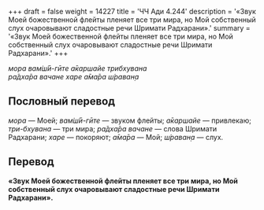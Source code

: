 +++
draft = false
weight = 14227
title = 'ЧЧ Ади 4.244'
description = '«Звук Моей божественной флейты пленяет все три мира, но Мой собственный слух очаровывают сладостные речи Шримати Радхарани».'
summary = '«Звук Моей божественной флейты пленяет все три мира, но Мой собственный слух очаровывают сладостные речи Шримати Радхарани».'
+++

_мора вам̇ш́ӣ-гӣте а̄каршайе трибхувана  
ра̄дха̄ра вачане харе а̄ма̄ра ш́раван̣а_

## Пословный перевод

_мора_ — Моей; _вам̇ш́ӣ_\-_гӣте_ — звуком флейты; _а̄каршайе_ — привлекаю; _три_\-_бхувана_ — три мира; _ра̄дха̄ра_ _вачане_ — слова Шримати Радхарани; _харе_ — покоряют; _а̄ма̄ра_ — Мой; _ш́раван̣а_ — слух.

## Перевод

**«Звук Моей божественной флейты пленяет все три мира, но Мой собственный слух очаровывают сладостные речи Шримати Радхарани».**
